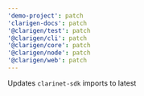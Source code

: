 ```yaml
---
'demo-project': patch
'clarigen-docs': patch
'@clarigen/test': patch
'@clarigen/cli': patch
'@clarigen/core': patch
'@clarigen/node': patch
'@clarigen/web': patch
---
```


Updates `clarinet-sdk` imports to latest
